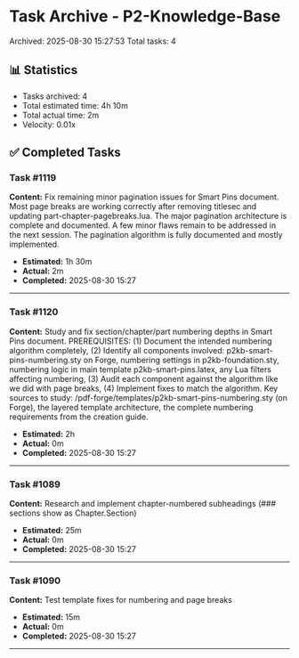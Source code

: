 # Task Archive - P2-Knowledge-Base

Archived: 2025-08-30 15:27:53
Total tasks: 4

## 📊 Statistics

- Tasks archived: 4
- Total estimated time: 4h 10m
- Total actual time: 2m
- Velocity: 0.01x

## ✅ Completed Tasks

### Task #1119
**Content:** Fix remaining minor pagination issues for Smart Pins document. Most page breaks are working correctly after removing titlesec and updating part-chapter-pagebreaks.lua. The major pagination architecture is complete and documented. A few minor flaws remain to be addressed in the next session. The pagination algorithm is fully documented and mostly implemented.

- **Estimated:** 1h 30m
- **Actual:** 2m
- **Completed:** 2025-08-30 15:27

---

### Task #1120
**Content:** Study and fix section/chapter/part numbering depths in Smart Pins document. PREREQUISITES: (1) Document the intended numbering algorithm completely, (2) Identify all components involved: p2kb-smart-pins-numbering.sty on Forge, numbering settings in p2kb-foundation.sty, numbering logic in main template p2kb-smart-pins.latex, any Lua filters affecting numbering, (3) Audit each component against the algorithm like we did with page breaks, (4) Implement fixes to match the algorithm. Key sources to study: /pdf-forge/templates/p2kb-smart-pins-numbering.sty (on Forge), the layered template architecture, the complete numbering requirements from the creation guide.

- **Estimated:** 2h
- **Actual:** 0m
- **Completed:** 2025-08-30 15:27

---

### Task #1089
**Content:** Research and implement chapter-numbered subheadings (### sections show as Chapter.Section)

- **Estimated:** 25m
- **Actual:** 0m
- **Completed:** 2025-08-30 15:27

---

### Task #1090
**Content:** Test template fixes for numbering and page breaks

- **Estimated:** 15m
- **Actual:** 0m
- **Completed:** 2025-08-30 15:27

---

